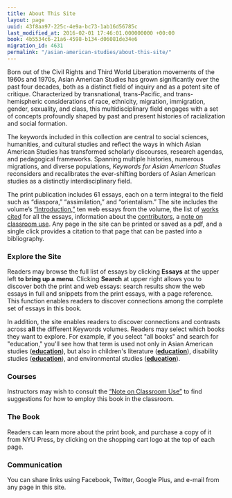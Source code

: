 ```yaml
---
title: About This Site
layout: page
uuid: 43f8aa97-225c-4e9a-bc73-1ab16d56785c
last_modified_at: 2016-02-01 17:46:01.000000000 +00:00
book: 4b5534c6-21a6-4598-b134-d06081de34e6
migration_id: 4631
permalink: "/asian-american-studies/about-this-site/"
---
```


Born out of the Civil Rights and Third World Liberation movements of the 1960s and 1970s, Asian American Studies has grown significantly over the past four decades, both as a distinct field of inquiry and as a potent site of critique. Characterized by transnational, trans-Pacific, and trans-hemispheric considerations of race, ethnicity, migration, immigration, gender, sexuality, and class, this multidisciplinary field engages with a set of concepts profoundly shaped by past and present histories of racialization and social formation.

The keywords included in this collection are central to social sciences, humanities, and cultural studies and reflect the ways in which Asian American Studies has transformed scholarly discourses, research agendas, and pedagogical frameworks. Spanning multiple histories, numerous migrations, and diverse populations, _Keywords for Asian American Studies_ reconsiders and recalibrates the ever-shifting borders of Asian American studies as a distinctly interdisciplinary field.

The print publication includes 61 essays, each on a term integral to the field such as “diaspora,” “assimilation,” and “orientalism.” The site includes the volume’s [“Introduction,”](/asian-american-studies/introduction/ "Introduction") ten web essays from the volume, the list of [works cited](/asian-american-studies/works_cited/) for all the essays, information about the [contributors](/asian-american-studies/contributors/ "Contributors"), a [note on classroom use](/asian-american-studies/in-the-classroom/note-on-classroom-use/ "Note on Classroom Use"). Any page in the site can be printed or saved as a pdf, and a single click provides a citation to that page that can be pasted into a bibliography.

### **Explore the Site**  

Readers may browse the full list of essays by clicking **Essays** at the upper left **to bring up a menu**. Clicking **Search** at upper right allows you to discover both the print and web essays: search results show the web essays in full and snippets from the print essays, with a page reference. This function enables readers to discover connections among the complete set of essays in this book.

In addition, the site enables readers to discover connections and contrasts across **all** the different Keywords volumes. Readers may select which books they want to explore. For example, if you select "all books" and search for "education," you'll see how that term is used not only in Asian American studies (**[education](/asian-american-studies/essay/education/)**), but also in children's literature (**[education](/childrens-literature/essay/education/)**), disability studies (**[education](/disability-studies/essay/education/)**), and environmental studies (**[education](/environmental-studies/essay/education/)**).

### **Courses**

Instructors may wish to consult the [“Note on Classroom Use”](/asian-american-studies/in-the-classroom/note-on-classroom-use/ "Note on Classroom Use") to find suggestions for how to employ this book in the classroom.

### **The Book**

Readers can learn more about the print book, and purchase a copy of it from NYU Press, by clicking on the shopping cart logo at the top of each page.

### **Communication**

You can share links using Facebook, Twitter, Google Plus, and e-mail from any page in this site.

